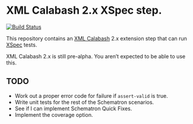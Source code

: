 # XML Calabash 2.x XSpec step.

[![Build Status](https://travis-ci.org/ndw/xmlcalabash2-xspec.svg?branch=master)](https://travis-ci.org/ndw/xmlcalabash2-xspec.svg?branch=master)

This repository contains an
[XML Calabash](http://github.com/ndw/xmlcalabash2) 2.x extension
step that can run [XSpec](https://github.com/xspec/xspec) tests.

XML Calabash 2.x is still pre-alpha. You aren’t expected to be able to use this.

## TODO

* Work out a proper error code for failure if `assert-valid` is true.
* Write unit tests for the rest of the Schematron scenarios.
* See if I can implement Schematron Quick Fixes.
* Implement the coverage option.

